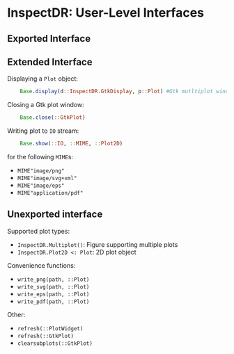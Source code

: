 # InspectDR: User-Level Interfaces 

## Exported Interface

## Extended Interface
Displaying a `Plot` object:
```julia
	Base.display(d::InspectDR.GtkDisplay, p::Plot) #Gtk mutltiplot window
```

Closing a Gtk plot window:
```julia
	Base.close(::GtkPlot)
```

Writing plot to `IO` stream:
```julia
	Base.show(::IO, ::MIME, ::Plot2D)
```
for the following `MIME`s:
  - `MIME"image/png"`
  - `MIME"image/svg+xml"`
  - `MIME"image/eps"`
  - `MIME"application/pdf"`

## Unexported interface
Supported plot types:
  - `InspectDR.Multiplot()`: Figure supporting multiple plots
  - `InspectDR.Plot2D <: Plot`: 2D plot object

Convenience functions:
  - `write_png(path, ::Plot)`
  - `write_svg(path, ::Plot)`
  - `write_eps(path, ::Plot)`
  - `write_pdf(path, ::Plot)`

Other:
  - `refresh(::PlotWidget)`
  - `refresh(::GtkPlot)`
  - `clearsubplots(::GtkPlot)`



